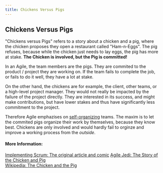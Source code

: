 ```yaml
---
title: Chickens Versus Pigs
---
```

## Chickens Versus Pigs

"Chickens versus Pigs" refers to a story about a chicken and a pig, where the chicken proposes they open a restaurant called "Ham-n-Eggs".
The pig refuses, because while the chicken just needs to lay eggs, the pig has more at stake. **The Chicken is involved, but the Pig is committed!**

In an Agile, the team members are the pigs. They are commited to the product / project they are working on. If the team fails to complete the job, or fails to do it well, they have a lot at stake.

On the other hand, the chickens are for example, the client, other teams, or a high-level project manager. They would not really be impacted by the failure of the project directly. They are interested in its success, and might make contributions, but have lower stakes and thus have significantly less commitment to the project. 

Therefore Agile emphazises on <a href="/agile/self-organization">self-organizing</a> teams. The maxim is to let the commited pigs organize their work by themselves, because they know best. Chickens are only involved and would hardly fail to orginze and improve a working process from the *outside*. 

#### More Information:
<!-- Please add any articles you think might be helpful to read before writing the article -->

<a href="https://www.implementingscrum.com/2006/09/11/the-classic-story-of-the-pig-and-chicken/">Implementing Scrum: The original article and comic</a>
<a href='http://www.agilejedi.com/chickenandpig'>Agile Jedi: The Story of the Chicken and Pig</a>  
<a href='https://en.wikipedia.org/wiki/The_Chicken_and_the_Pig'>Wikipedia: The Chicken and the Pig</a>
